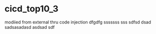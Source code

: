 # cicd_top10_3

modiied from external thru code injection
dfgdfg
sssssss
sss
sdfsd
dsad
sadsasadasd
asdsad
sdf

